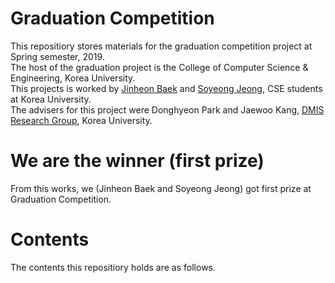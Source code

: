 # Graduation Competition
This repositiory stores materials for the graduation competition project at Spring semester, 2019. <br>
The host of the graduation project is the College of Computer Science & Engineering, Korea University. <br>
This projects is worked by [Jinheon Baek](https://jinheonbaek.github.io/about) and [Soyeong Jeong](https://github.com/starsuzi), CSE students at Korea University. <br>
The advisers for this project were Donghyeon Park and Jaewoo Kang, [DMIS Research Group](https://dmis.korea.ac.kr), Korea University.

# We are the winner (first prize)
From this works, we (Jinheon Baek and Soyeong Jeong) got first prize at Graduation Competition.

# Contents
The contents this repositiory holds are as follows.

